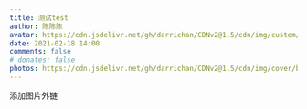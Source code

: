 ```yaml
---
title: 测试test
author: 陈陈陈
avatar: https://cdn.jsdelivr.net/gh/darrichan/CDNv2@1.5/cdn/img/custom/avatar.png
date: 2021-02-18 14:00
comments: false
# donates: false
photos: https://cdn.jsdelivr.net/gh/darrichan/CDNv2@1.5/cdn/img/cover/bgc2.jpg
---
```

添加图片外链